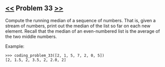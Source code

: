 ## [<<](../32) Problem 33 [>>](../34)

Compute the running median of a sequence of numbers. That is, given a stream of numbers, print out the median of
the list so far on each new element. Recall that the median of an even-numbered list is the average of the two
middle numbers.

Example:

    >>> coding_problem_33([2, 1, 5, 7, 2, 0, 5])
    [2, 1.5, 2, 3.5, 2, 2.0, 2]
